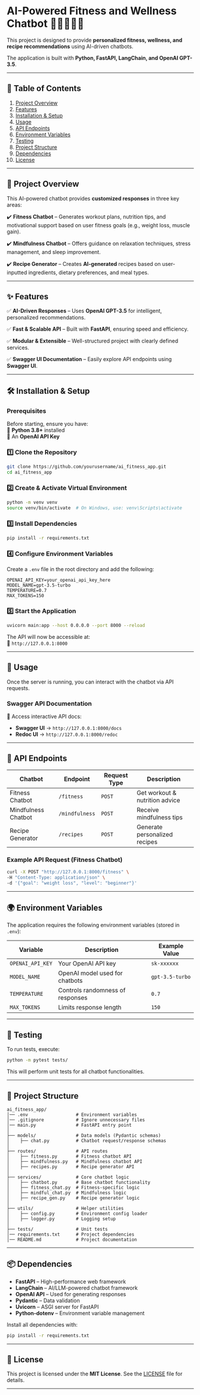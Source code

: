 # **AI-Powered Fitness and Wellness Chatbot** 🏋️‍♂️🧘‍♀️🥗  

This project is designed to provide **personalized fitness, wellness, and recipe recommendations** using AI-driven chatbots.  

The application is built with **Python, FastAPI, LangChain, and OpenAI GPT-3.5**.

---

## **📌 Table of Contents**
1. [Project Overview](#project-overview)  
2. [Features](#features)  
3. [Installation & Setup](#installation--setup)  
4. [Usage](#usage)  
5. [API Endpoints](#api-endpoints)  
6. [Environment Variables](#environment-variables)  
7. [Testing](#testing)  
8. [Project Structure](#project-structure)  
9. [Dependencies](#dependencies)  
10. [License](#license)  

---

## **📖 Project Overview**  

This AI-powered chatbot provides **customized responses** in three key areas:  

✔️ **Fitness Chatbot** – Generates workout plans, nutrition tips, and motivational support based on user fitness goals (e.g., weight loss, muscle gain).  

✔️ **Mindfulness Chatbot** – Offers guidance on relaxation techniques, stress management, and sleep improvement.  

✔️ **Recipe Generator** – Creates **AI-generated** recipes based on user-inputted ingredients, dietary preferences, and meal types.  

---

## **✨ Features**  

✅ **AI-Driven Responses** – Uses **OpenAI GPT-3.5** for intelligent, personalized recommendations.  

✅ **Fast & Scalable API** – Built with **FastAPI**, ensuring speed and efficiency.  

✅ **Modular & Extensible** – Well-structured project with clearly defined services.  

✅ **Swagger UI Documentation** – Easily explore API endpoints using **Swagger UI**.  

---

## **🛠 Installation & Setup**  

### **Prerequisites**  
Before starting, ensure you have:  
🔹 **Python 3.8+** installed  
🔹 An **OpenAI API Key**  

### **1️⃣ Clone the Repository**  
```bash
git clone https://github.com/yourusername/ai_fitness_app.git
cd ai_fitness_app
```

### **2️⃣ Create & Activate Virtual Environment**  
```bash
python -m venv venv
source venv/bin/activate  # On Windows, use: venv\Scripts\activate
```

### **3️⃣ Install Dependencies**  
```bash
pip install -r requirements.txt
```

### **4️⃣ Configure Environment Variables**  
Create a `.env` file in the root directory and add the following:  
```plaintext
OPENAI_API_KEY=your_openai_api_key_here
MODEL_NAME=gpt-3.5-turbo
TEMPERATURE=0.7
MAX_TOKENS=150
```

### **5️⃣ Start the Application**  
```bash
uvicorn main:app --host 0.0.0.0 --port 8000 --reload
```

The API will now be accessible at:  
🔹 `http://127.0.0.1:8000`  

---

## **🚀 Usage**  

Once the server is running, you can interact with the chatbot via API requests.  

### **Swagger API Documentation**  
📌 Access interactive API docs:  
- **Swagger UI** → `http://127.0.0.1:8000/docs`  
- **Redoc UI** → `http://127.0.0.1:8000/redoc`  

---

## **📡 API Endpoints**  

| **Chatbot**    | **Endpoint**         | **Request Type** | **Description** |
|---------------|----------------------|-----------------|----------------|
| Fitness Chatbot | `/fitness`         | `POST`         | Get workout & nutrition advice |
| Mindfulness Chatbot | `/mindfulness` | `POST`         | Receive mindfulness tips |
| Recipe Generator | `/recipes`         | `POST`         | Generate personalized recipes |

### **Example API Request (Fitness Chatbot)**  
```bash
curl -X POST "http://127.0.0.1:8000/fitness" \
-H "Content-Type: application/json" \
-d '{"goal": "weight loss", "level": "beginner"}'
```

---

## **🌍 Environment Variables**  

The application requires the following environment variables (stored in `.env`):  

| **Variable**        | **Description**                                  | **Example Value** |
|--------------------|------------------------------------------------|----------------|
| `OPENAI_API_KEY`   | Your OpenAI API key                            | `sk-xxxxxx`   |
| `MODEL_NAME`       | OpenAI model used for chatbots                 | `gpt-3.5-turbo` |
| `TEMPERATURE`      | Controls randomness of responses               | `0.7`          |
| `MAX_TOKENS`      | Limits response length                          | `150`          |

---

## **🧪 Testing**  

To run tests, execute:  
```bash
python -m pytest tests/
```

This will perform unit tests for all chatbot functionalities.

---

## **📁 Project Structure**  

```
ai_fitness_app/
│── .env                  # Environment variables
│── .gitignore            # Ignore unnecessary files
│── main.py               # FastAPI entry point
│
├── models/               # Data models (Pydantic schemas)
│    ├── chat.py          # Chatbot request/response schemas
│
├── routes/               # API routes
│    ├── fitness.py       # Fitness chatbot API
│    ├── mindfulness.py   # Mindfulness chatbot API
│    ├── recipes.py       # Recipe generator API
│
├── services/             # Core chatbot logic
│    ├── chatbot.py       # Base chatbot functionality
│    ├── fitness_chat.py  # Fitness-specific logic
│    ├── mindful_chat.py  # Mindfulness logic
│    ├── recipe_gen.py    # Recipe generator logic
│
├── utils/                # Helper utilities
│    ├── config.py        # Environment config loader
│    ├── logger.py        # Logging setup
│
├── tests/                # Unit tests
│── requirements.txt      # Project dependencies
│── README.md             # Project documentation
```

---

## **📦 Dependencies**  

- **FastAPI** – High-performance web framework  
- **LangChain** – AI/LLM-powered chatbot framework  
- **OpenAI API** – Used for generating responses  
- **Pydantic** – Data validation  
- **Uvicorn** – ASGI server for FastAPI  
- **Python-dotenv** – Environment variable management  

Install all dependencies with:  
```bash
pip install -r requirements.txt
```

---

## **📜 License**  

This project is licensed under the **MIT License**. See the [LICENSE](LICENSE) file for details.  

---
